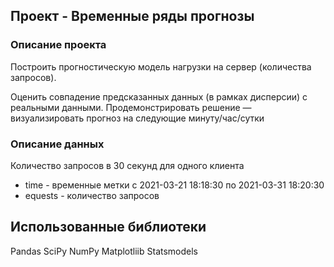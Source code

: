 ## Проект - Временные ряды прогнозы
### Описание проекта

Построить прогностическую модель нагрузки на сервер (количества запросов).

Оценить совпадение предсказанных данных (в рамках дисперсии) с реальными данными.
Продемонстрировать решение — визуализировать прогноз на следующие минуту/час/сутки

### Описание данных

Количество запросов в 30 секунд для одного клиента 

* time - временные метки с 2021-03-21 18:18:30 по 2021-03-31 18:20:30 
* equests - количество запросов

## Использованные библиотеки  
Pandas SciPy NumPy Matplotliib Statsmodels 
